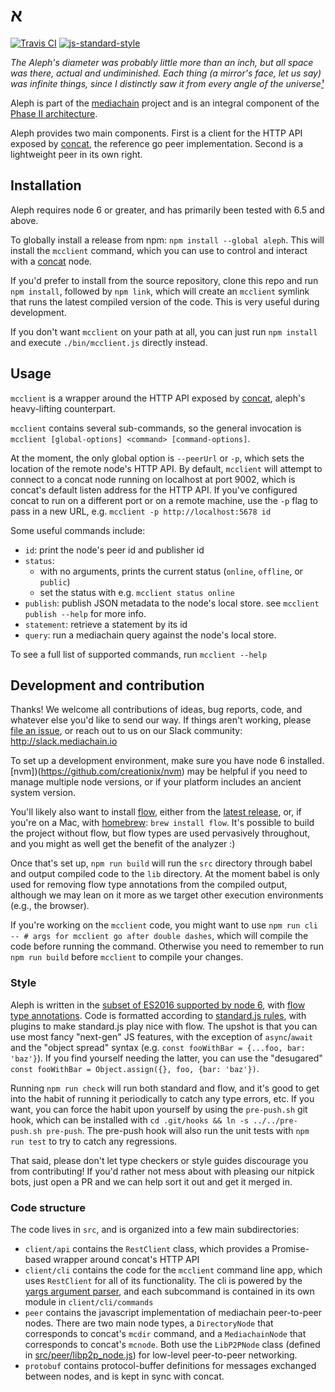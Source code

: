 # א

[![Travis CI](https://travis-ci.org/mediachain/aleph.svg?branch=master)](https://travis-ci.org/mediachain/aleph.svg?branch=master)
[![js-standard-style](https://img.shields.io/badge/code%20style-standard-brightgreen.svg?style=flat-square)](https://github.com/feross/standard)

*The Aleph's diameter was probably little more than an inch, but all space was there, actual and undiminished. Each thing (a mirror's face, let us say) was infinite things, since I distinctly saw it from every angle of the universe[¹]*


Aleph is part of the [mediachain](http://mediachain.io) project and is an integral component of the
[Phase II architecture](https://blog.mediachain.io/looking-backwards-looking-forwards-9149bf00f876#.kkym75h9h).

Aleph provides two main components. First is a client for the HTTP API exposed by
[concat][concat], the reference go peer implementation. Second is a lightweight peer in its own right.

## Installation

Aleph requires node 6 or greater, and has primarily been tested with 6.5 and above.

To globally install a release from npm: `npm install --global aleph`.  This will install the `mcclient` command,
which you can use to control and interact with a [concat][concat] node.

If you'd prefer to install from the source repository, clone this repo and run `npm install`, followed by
`npm link`, which will create an `mcclient` symlink that runs the latest compiled version of the code.
This is very useful during development.

If you don't want `mcclient` on your path at all, you can just run `npm install` and execute `./bin/mcclient.js`
directly instead.

## Usage

`mcclient` is a wrapper around the HTTP API exposed by [concat][concat], aleph's heavy-lifting counterpart.

`mcclient` contains several sub-commands, so the general invocation is
`mcclient [global-options] <command> [command-options]`.

At the moment, the only global option is `--peerUrl` or `-p`, which sets the location of the remote node's
HTTP API. By default, `mcclient` will attempt to connect to a concat node running on localhost at port 9002,
which is concat's default listen address for the HTTP API.  If you've configured concat to run on a different
port or on a remote machine, use the `-p` flag to pass in a new URL, e.g. `mcclient -p http://localhost:5678 id`

Some useful commands include:

- `id`: print the node's peer id and publisher id
- `status`:
  - with no arguments, prints the current status (`online`, `offline`, or `public`)
  - set the status with e.g. `mcclient status online`
- `publish`: publish JSON metadata to the node's local store. see `mcclient publish --help` for more info.
- `statement`: retrieve a statement by its id
- `query`: run a mediachain query against the node's local store.

To see a full list of supported commands, run `mcclient --help`

## Development and contribution

Thanks! We welcome all contributions of ideas, bug reports, code, and whatever else you'd like to send our way.
If things aren't working, please [file an issue](https://github.com/mediachain/aleph/issues), or reach out to
us on our Slack community: http://slack.mediachain.io

To set up a development environment, make sure you have node 6 installed. [nvm])(https://github.com/creationix/nvm)
may be helpful if you need to manage multiple node versions, or if your platform includes an ancient system version.

You'll likely also want to install [flow](https://flowtype.org), either from the
[latest release](https://github.com/facebook/flow/releases/latest), or, if you're on a Mac, with
[homebrew](https://brew.sh): `brew install flow`.  It's possible to build the project without flow,
but flow types are used pervasively throughout, and you might as well get the benefit of the analyzer :)

Once that's set up, `npm run build` will run the `src` directory through babel and output compiled code to the `lib`
directory.  At the moment babel is only used for removing flow type annotations from the compiled output, although
we may lean on it more as we target other execution environments (e.g., the browser).

If you're working on the `mcclient` code, you might want to use `npm run cli -- # args for mcclient go after double dashes`, which will
compile the code before running the command.  Otherwise you need to remember to run `npm run build` before `mcclient`
to compile your changes.

### Style

Aleph is written in the [subset of ES2016 supported by node 6](http://node.green), with [flow type annotations](https://flowtype.org).
Code is formatted according to [standard.js rules](http://standardjs.com/), with plugins to make standard.js play
nice with flow.  The upshot is that you can use most fancy "next-gen" JS features, with the exception of
`async`/`await` and the "object spread" syntax (e.g. `const fooWithBar = {...foo, bar: 'baz'}`).  If you find
yourself needing the latter, you can use the "desugared" `const fooWithBar = Object.assign({}, foo, {bar: 'baz'})`.

Running `npm run check` will run both standard and flow, and it's good to get into the habit of running it
periodically to catch any type errors, etc.  If you want, you can force the habit upon yourself by using the
`pre-push.sh` git hook, which can be installed with `cd .git/hooks && ln -s ../../pre-push.sh pre-push`.  The
pre-push hook will also run the unit tests with `npm run test` to try to catch any regressions.

That said, please don't let type checkers or style guides discourage you from contributing!  If you'd rather not
mess about with pleasing our nitpick bots, just open a PR and we can help sort it out and get it merged in.

### Code structure

The code lives in `src`, and is organized into a few main subdirectories:
- `client/api` contains the `RestClient` class, which provides a Promise-based wrapper around concat's HTTP API
- `client/cli` contains the code for the `mcclient` command line app, which uses `RestClient` for all of its
  functionality.  The cli is powered by the [yargs argument parser](http://yargs.js.org/), and each subcommand
  is contained in its own module in `client/cli/commands`
- `peer` contains the javascript implementation of mediachain peer-to-peer nodes.  There are two main node types,
  a `DirectoryNode` that corresponds to concat's `mcdir` command, and a `MediachainNode` that corresponds to
  concat's `mcnode`.  Both use the `LibP2PNode` class (defined in [src/peer/libp2p_node.js](https://github.com/mediachain/aleph/master/src/peer/libp2p_node.js))
  for low-level peer-to-peer networking.
- `protobuf` contains protocol-buffer definitions for messages exchanged between nodes, and is kept in sync with
  concat.



[concat]: https://github.com/mediachain/concat
[¹]: http://www.phinnweb.org/links/literature/borges/aleph.html
